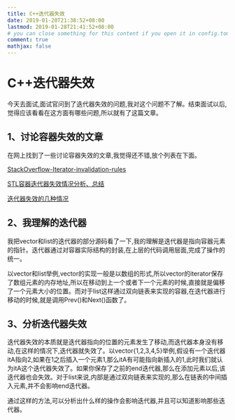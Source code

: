 ```yaml
---
title: C++迭代器失效
date: 2019-01-20T21:38:52+08:00
lastmod: 2019-01-28T21:41:52+08:00
# you can close something for this content if you open it in config.toml.
comment: true
mathjax: false
---
```


# C++迭代器失效

今天去面试,面试官问到了迭代器失效的问题,我对这个问题不了解。结束面试以后,觉得应该看看在这方面有哪些问题,所以就有了这篇文章。

## 1、讨论容器失效的文章

在网上找到了一些讨论容器失效的文章,我觉得还不错,放个列表在下面。

[StackOverflow-Iterator-invalidation-rules](https://stackoverflow.com/questions/6438086/iterator-invalidation-rules)

[STL容器迭代器失效情况分析、总结](https://ivanzz1001.github.io/records/post/cplusplus/2018/03/14/cpluscplus_stl_iterator)

[迭代器失效的几种情况](https://blog.csdn.net/baidu_37964071/article/details/81409272)

## 2、我理解的迭代器

我把vector和list的迭代器的部分源码看了一下,我的理解是迭代器是指向容器元素的指针。迭代器通过对容器实际结构的封装,在上层的代码调用层面,完成了操作的统一。

以vector和list举例,vector的实现一般是以数组的形式,所以vector的iterator保存了数组元素的内存地址,所以在移动到上一个或者下一个元素的时候,直接就是偏移了一个元素大小的位置。而对于list这样通过双向链表来实现的容器,在迭代器进行移动的时候,就是调用Prev()和Next()函数了。

## 3、分析迭代器失效

迭代器失效的本质就是迭代器指向的位置的元素发生了移动,而迭代器本身没有移动,在这样的情况下,迭代器就失效了。以vector{1,2,3,4,5}举例,假设有一个迭代器itA指向2,如果在1之后插入一个元素1,那么itA有可能指向新插入的1,此时我们就认为itA这个迭代器失效了。如果你保存了之前的end迭代器,那么在添加元素以后,该迭代器也会失效。对于list来说,内部是通过双向链表来实现的,那么在链表的中间插入元素,并不会影响end迭代器。

通过这样的方法,可以分析出什么样的操作会影响迭代器,并且可以知道影响那些迭代器。